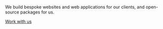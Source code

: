 We build bespoke websites and web applications for our clients, and open-source packages for us.

[Work with us](https://gridprinciples.com/start)